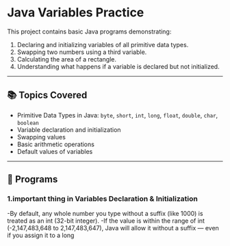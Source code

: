 # Java Variables Practice

This project contains basic Java programs demonstrating:
1. Declaring and initializing variables of all primitive data types.
2. Swapping two numbers using a third variable.
3. Calculating the area of a rectangle.
4. Understanding what happens if a variable is declared but not initialized.

---

## 📚 Topics Covered
- Primitive Data Types in Java: `byte`, `short`, `int`, `long`, `float`, `double`, `char`, `boolean`
- Variable declaration and initialization
- Swapping values
- Basic arithmetic operations
- Default values of variables

---

## 📝 Programs

### 1.important thing in Variables Declaration & Initialization
-By default, any whole number you type without a suffix (like 1000) is treated as an int (32-bit integer).
-If the value is within the range of int (-2,147,483,648 to 2,147,483,647), Java will allow it without
 a suffix — even if you assign it to a long

